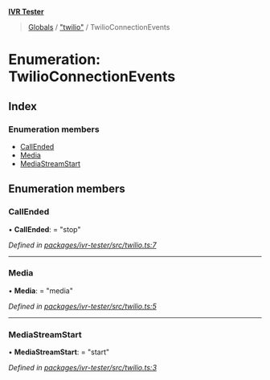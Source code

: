 **[IVR Tester](../README.md)**

> [Globals](../README.md) / ["twilio"](../modules/_twilio_.md) / TwilioConnectionEvents

# Enumeration: TwilioConnectionEvents

## Index

### Enumeration members

* [CallEnded](_twilio_.twilioconnectionevents.md#callended)
* [Media](_twilio_.twilioconnectionevents.md#media)
* [MediaStreamStart](_twilio_.twilioconnectionevents.md#mediastreamstart)

## Enumeration members

### CallEnded

•  **CallEnded**:  = "stop"

*Defined in [packages/ivr-tester/src/twilio.ts:7](https://github.com/SketchingDev/ivr-tester/blob/a93dd5f/packages/ivr-tester/src/twilio.ts#L7)*

___

### Media

•  **Media**:  = "media"

*Defined in [packages/ivr-tester/src/twilio.ts:5](https://github.com/SketchingDev/ivr-tester/blob/a93dd5f/packages/ivr-tester/src/twilio.ts#L5)*

___

### MediaStreamStart

•  **MediaStreamStart**:  = "start"

*Defined in [packages/ivr-tester/src/twilio.ts:3](https://github.com/SketchingDev/ivr-tester/blob/a93dd5f/packages/ivr-tester/src/twilio.ts#L3)*
